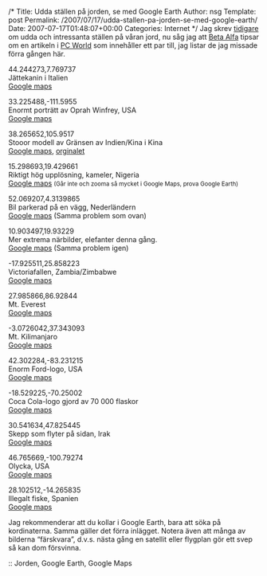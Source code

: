 /*
 Title: Udda ställen på jorden, se med Google Earth
 Author: nsg
 Template: post
 Permalink: /2007/07/17/udda-stallen-pa-jorden-se-med-google-earth/
 Date: 2007-07-17T01:48:07+00:00
 Categories: Internet
*/
Jag skrev [tidigare][1] om udda och intressanta ställen på våran jord, nu såg jag att [Beta Alfa][2] tipsar om en artikeln i [PC World][3] som innehåller ett par till, jag listar de jag missade förra gången här.

44.244273,7.769737  
Jättekanin i Italien  
[ Google maps][4]

33.225488,-111.5955  
Enormt porträtt av Oprah Winfrey, USA  
[ Google maps][5]

38.265652,105.9517  
Stooor modell av Gränsen av Indien/Kina i Kina  
[ Google maps][6], [][6][orginalet][7]

15.298693,19.429661  
Riktigt hög upplösning, kameler, Nigeria  
[ Google maps][8] <small>(Går inte och zooma så mycket i Google Maps, prova Google Earth)</small>

52.069207,4.3139865  
Bil parkerad på en vägg, Nederländern  
[ Google maps][9] (Samma problem som ovan)[  
][9]

10.903497,19.93229  
Mer extrema närbilder, elefanter denna gång.  
[ Google maps][10] (Samma problem igen)

-17.925511,25.858223  
Victoriafallen, Zambia/Zimbabwe  
[ Google maps][11]

27.985866,86.92844  
Mt. Everest  
[ Google maps][12]

-3.0726042,37.343093  
Mt. Kilimanjaro  
[ Google maps][13]

42.302284,-83.231215  
Enorm Ford-logo, USA  
[ Google maps][14]

-18.529225,-70.25002  
Coca Cola-logo gjord av 70 000 flaskor  
[ Google maps][15]

30.541634,47.825445  
Skepp som flyter på sidan, Irak  
[ Google maps][16]

46.765669,-100.79274  
Olycka, USA  
[ Google maps][17]

28.102512,-14.265835  
Illegalt fiske, Spanien  
[ Google maps][18]

Jag rekommenderar att du kollar i Google Earth, bara att söka på kordinaterna. Samma gäller det förra inlägget. Notera även att många av bilderna &#8220;färskvara&#8221;, d.v.s. nästa gång en satellit eller flygplan gör ett svep så kan dom försvinna.

:: Jorden, Google Earth, Google Maps

<small></small>

 [1]: http://junkpile.se/~s/wp/2007/04/intressanta-stallen-pa-var-jord/
 [2]: http://betaalfa.polymono.net/2007/07/10/i-korthet-2/
 [3]: http://www.pcworld.com/article/id,134186-page,1-c,mapping/article.html
 [4]: http://maps.google.com/maps?f=q&hl=en&geocode=&q=44.244273,7.769737&ie=UTF8&ll=44.244273,7.769737&spn=0.002702,0.005021&t=k&z=18&om=1
 [5]: http://maps.google.com/maps?f=q&hl=en&geocode=&q=33.225488,-111.5955&ie=UTF8&ll=33.225486,-111.595495&spn=0.006309,0.010042&t=k&z=17&om=1
 [6]: http://maps.google.com/maps?f=q&hl=en&geocode=&q=38.265652,105.9517&ie=UTF8&ll=38.265652,105.9517&spn=0.011844,0.020084&t=k&z=16&om=1
 [7]: http://maps.google.com/maps?f=q&hl=en&geocode=&q=38.265652,105.9517&ie=UTF8&ll=34.225429,79.326782&spn=3.192661,5.141602&t=h&z=8&om=1
 [8]: http://maps.google.com/maps?f=q&hl=en&geocode=&q=15.298693,19.429661&ie=UTF8&ll=15.298394,19.42975&spn=0.001819,0.002511&t=h&z=19&om=1
 [9]: http://maps.google.com/maps?f=q&hl=en&geocode=&q=52.069207,4.3139865&ie=UTF8&ll=52.069169,4.314143&spn=0.001159,0.002511&t=k&z=19&om=1
 [10]: http://maps.google.com/maps?f=q&hl=en&geocode=&q=10.903497,19.93229&ie=UTF8&ll=10.903497,19.932289&spn=0.001852,0.002511&t=k&z=19&om=1
 [11]: http://maps.google.com/maps?f=q&hl=en&geocode=&q=-17.925511,25.858223&ie=UTF8&ll=-17.925511,25.858222&spn=0.003588,0.005021&t=k&z=18&om=1
 [12]: http://maps.google.com/maps?f=q&hl=en&geocode=&q=27.985866,86.92844&ie=UTF8&t=k&z=13&om=1
 [13]: http://maps.google.com/maps?f=q&hl=en&geocode=&q=-3.0726042,37.343093&ie=UTF8&ll=-3.074352,37.345169&spn=0.015063,0.020084&t=k&z=16&om=1
 [14]: http://maps.google.com/maps?f=q&hl=en&geocode=&q=42.302284,-83.231215&ie=UTF8&ll=42.302284,-83.231215&spn=0.002789,0.005021&t=k&z=18&om=1
 [15]: http://maps.google.com/maps?f=q&hl=en&geocode=&q=-18.529225,-70.25002&ie=UTF8&ll=-18.529225,-70.25002&spn=0.003576,0.005021&t=k&z=18&om=1
 [16]: http://maps.google.com/maps?f=q&hl=en&geocode=&q=30.541634,47.825445&ie=UTF8&ll=30.542457,47.82611&spn=0.003248,0.005021&t=k&z=18&om=1
 [17]: http://maps.google.com/maps?f=q&hl=en&geocode=&q=46.765669,-100.79274&ie=UTF8&ll=46.765625,-100.792863&spn=0.001292,0.002511&t=k&z=19&om=1
 [18]: http://maps.google.com/maps?f=q&hl=en&geocode=&q=28.102512,-14.265835&ie=UTF8&ll=28.102757,-14.265833&spn=0.003327,0.005021&t=k&z=18&om=1